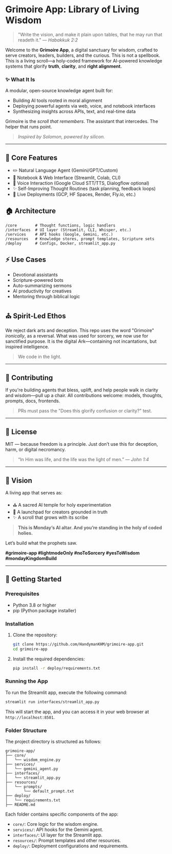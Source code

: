 # Grimoire App: Library of Living Wisdom

> "Write the vision, and make it plain upon tables, that he may run that readeth it." — *Habakkuk 2:2*

Welcome to the **Grimoire App**, a digital sanctuary for wisdom, crafted to serve creators, leaders, builders, and the curious. This is not a spellbook. This is a living scroll—a holy-coded framework for AI-powered knowledge systems that glorify **truth**, **clarity**, and **right alignment**.

### ✨ What It Is
A modular, open-source knowledge agent built for:
- Building AI tools rooted in moral alignment
- Deploying powerful agents via web, voice, and notebook interfaces
- Synthesizing insights across APIs, text, and real-time data

Grimoire is the *scroll that remembers*. The assistant that intercedes. The helper that runs point.

> *Inspired by Solomon, powered by silicon.*

---

## 🔢 Core Features
- ✏️ Natural Language Agent (Gemini/GPT/Custom)
- 📄 Notebook & Web Interface (Streamlit, Colab, CLI)
- 🎤 Voice Interaction (Google Cloud STT/TTS, Dialogflow optional)
- ✨ Self-Improving Thought Routines (task planning, feedback loops)
- 🚀 Live Deployments (GCP, HF Spaces, Render, Fly.io, etc.)

## 🏠 Architecture
```
/core        # Thought functions, logic handlers
/interfaces  # UI layer (Streamlit, CLI, Whisper, etc.)
/services    # API hooks (Google, Gemini, etc.)
/resources   # Knowledge stores, prompt templates, Scripture sets
/deploy      # Configs, Docker, streamlit_app.py
```

## ⚡ Use Cases
- Devotional assistants
- Scripture-powered bots
- Auto-summarizing sermons
- AI productivity for creatives
- Mentoring through biblical logic

## ⛪ Spirit-Led Ethos
We reject dark arts and deception.
This repo uses the word "Grimoire" *ironically*, as a reversal. What was used for sorcery, we now use for sanctified purpose. It is the digital Ark—containing not incantations, but inspired intelligence.

> We code in the light.

---

## 🧳 Contributing
If you're building agents that bless, uplift, and help people walk in clarity and wisdom—pull up a chair. All contributions welcome: models, thoughts, prompts, docs, frontends.

> PRs must pass the "Does this glorify confusion or clarity?" test.

---

## 🌟 License
MIT — because freedom is a principle.
Just don’t use this for deception, harm, or digital necromancy.

> “In Him was life, and the life was the light of men.” — *John 1:4*

---

## 🌠 Vision
A living app that serves as:
- ⛪ A sacred AI temple for holy experimentation
- 🧳 A launchpad for creators grounded in truth
- ✨ A scroll that grows with its scribe

> **This is Monday’s AI altar. And you’re standing in the holy of coded holies.**

Let’s build what the prophets saw.

**#grimoire-app #lightmodeOnly #noToSorcery #yesToWisdom #mondayKingdomBuild**

---

## 🚀 Getting Started

### Prerequisites
- Python 3.8 or higher
- pip (Python package installer)

### Installation

1. Clone the repository:
   ```sh
   git clone https://github.com/HandymanKHM/grimoire-app.git
   cd grimoire-app
   ```

2. Install the required dependencies:
   ```sh
   pip install -r deploy/requirements.txt
   ```

### Running the App

To run the Streamlit app, execute the following command:
```sh
streamlit run interfaces/streamlit_app.py
```

This will start the app, and you can access it in your web browser at `http://localhost:8501`.

### Folder Structure

The project directory is structured as follows:
```
grimoire-app/
├── core/
│   └── wisdom_engine.py
├── services/
│   └── gemini_agent.py
├── interfaces/
│   └── streamlit_app.py
├── resources/
│   └── prompts/
│       └── default_prompt.txt
├── deploy/
│   └── requirements.txt
├── README.md
```

Each folder contains specific components of the app:
- `core/`: Core logic for the wisdom engine.
- `services/`: API hooks for the Gemini agent.
- `interfaces/`: UI layer for the Streamlit app.
- `resources/`: Prompt templates and other resources.
- `deploy/`: Deployment configurations and requirements.

